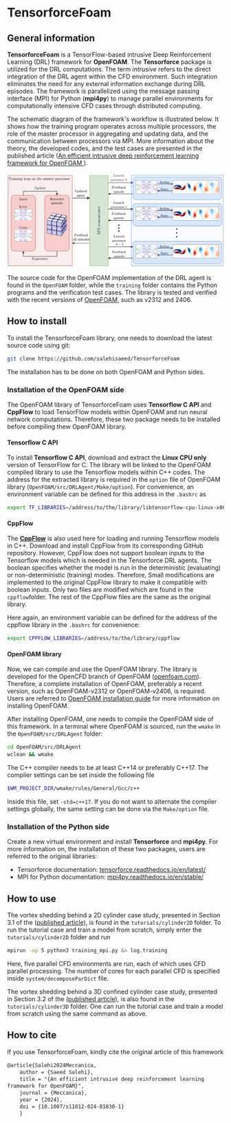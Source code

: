 # TensorforceFoam

## General information
**TensorforceFoam** is a TensorFlow-based intrusive Deep Reinforcement Learning (DRL) framework for **OpenFOAM**. The **Tensorforce** package is utilized for the DRL computations. The term _intrusive_ refers to the direct integration of the DRL agent within the CFD environment. Such integration eliminates the need for any external information exchange during DRL episodes. The framework is parallelized using the message passing interface (MPI) for Python (**mpi4py**) to manage parallel environments for computationally intensive CFD cases through distributed computing. 

The schematic diagram of the framework's workflow is illustrated below. It shows how the training program operates across multiple processors, the role of the master processor in aggregating and updating data, and the communication between processors via MPI. More information about the theory, the developed codes, and the test cases are presented in the published article ([An efficient intrusive deep reinforcement learning framework for OpenFOAM
](https://link.springer.com/article/10.1007/s11012-024-01830-1)).

![Framework](./doc/DRL.png)


The source code for the OpenFOAM implementation of the DRL agent is found in the `OpenFOAM` folder, while the `training` folder contains the Python programs and the verification test cases. The library is tested and verified with the recent versions of [OpenFOAM](https://www.openfoam.com/), such as v2312 and 2406.





## How to install

To install the TensorforceFoam library, one needs to download the latest source code using git:
```bash
git clone https://github.com/salehisaeed/TensorforceFoam
```

The installation has to be done on both OpenFOAM and Python sides.


### Installation of the OpenFOAM side

The OpenFOAM library of TensorforceFoam uses **Tensorflow C API** and **CppFlow** to load TensorFlow models within OpenFOAM and run neural network computations. Therefore, these two package needs to be installed before compiling thew OpenFOAM library.

#### Tensorflow C API
To install **Tensorflow C API**, download and extract the **Linux CPU only** version of TensorFlow for C. The library will be linked to the OpenFOAM compiled library to use the Tensorflow models within C++ codes. The address for the extracted library is required in the `option` file of OpenFOAM library (`OpenFOAM/src/DRLAgent/Make/option`). For convenience, an environment variable can be defined for this address in the `.bashrc` as
```bash
export TF_LIBRARIES=/address/to/the/library/libtensorflow-cpu-linux-x86_64-2.8.0
```


#### CppFlow
The [**CppFlow**](https://github.com/serizba/cppflow) is also used here for loading and running Tensorflow models in C++. Download and install CppFlow from its corresponding GitHub repository. However, CppFlow does not support boolean inputs to the Tensorflow models which is needed in the Tensorforce DRL agents. The boolean specifies whether the model is run in the deterministic (evaluating) or non-deterministic (training) modes. Therefore, Small modifications are implemented to the original CppFlow library to make it compatible with boolean inputs. Only two files are modified which are found in the `cppflow`folder. The rest of the CppFlow files are the same as the original library.

Here again, an environment variable can be defined for the address of the cppflow library in the `.bashrc` for convenience:
```bash
export CPPFLOW_LIBRARIES=/address/to/the/library/cppflow
```

#### OpenFOAM library
Now, we can compile and use the OpenFOAM library. The library is developed for the OpenCFD branch of OpenFOAM ([openfoam.com](https://www.openfoam.com/)). Therefore, a complete installation of OpenFOAM, preferably a recent version, such as OpenFOAM-v2312 or OpenFOAM-v2406, is required. Users are referred to [OpenFOAM installation guide](https://develop.openfoam.com/Development/openfoam/-/blob/master/doc/Build.md) for more information on installing OpenFOAM.


After installing OpenFOAM, one needs to compile the OpenFOAM side of this framework. In a terminal where OpenFOAM is sourced, run the `wmake` in the `OpenFOAM/src/DRLAgent` folder:
```bash
cd OpenFOAM/src/DRLAgent
wclean && wmake
```
The C++ compiler needs to be at least C++14 or preferably C++17. The compiler settings can be set inside the following file
```bash
$WM_PROJECT_DIR/wmake/rules/General/Gcc/c++
```
Inside this file, set `-std=c++17`. If you do not want to alternate the compiler settings globally, the same setting can be done via the `Make/option` file.






### Installation of the Python side

Create a new virtual environment and install **Tensorforce** and **mpi4py**. For more information on, the installation of these two packages, users are referred to the original libraries:
* Tensorforce documentation: [tensorforce.readthedocs.io/en/latest/](https://tensorforce.readthedocs.io/en/latest/)
* MPI for Python documentation: [mpi4py.readthedocs.io/en/stable/](https://mpi4py.readthedocs.io/en/stable/)



## How to use 
The vortex shedding behind a 2D cylinder case study, presented in Section 3.1 of the ([published article](https://link.springer.com/article/10.1007/s11012-024-01830-1)), is found in the `tutorials/cylinder2D` folder. To run the tutorial case and train a model from scratch, simply enter the `tutorials/cylinder2D` folder and run
 ```bash
mpirun -np 5 python3 training_mpi.py &> log.training
```
Here, five parallel CFD environments are run, each of which uses CFD parallel processing. The number of cores for each parallel CFD is specified inside `system/decomposeParDict` file.

The vortex shedding behind a 3D confined cylinder case study, presented in Section 3.2 of the ([published article](https://link.springer.com/article/10.1007/s11012-024-01830-1)), is also found in the `tutorials/cylinder3D` folder. One can run the tutorial case and train a model from scratch using the same command as above.


## How to cite
If you use TensorforceFoam, kindly cite the original article of this framework
```
@article{Salehi2024Meccanica,
    author = {Saeed Salehi},
    title = "{An efficient intrusive deep reinforcement learning framework for OpenFOAM}",
    journal = {Meccanica},
    year = {2024},
    doi = {10.1007/s11012-024-01830-1}
    }   
```


<!---
## Reference
[1]. S. Salehi, An efficient intrusive deep reinforcement learning framework for OpenFOAM, Meccanica (2024), [doi.org/10.1007/s11012-024-01830-1](https://doi.org/10.1007/s11012-024-01830-1)
-->